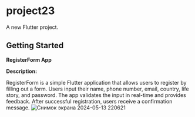 # project23

A new Flutter project.

## Getting Started
**RegisterForm App**

**Description:**

RegisterForm is a simple Flutter application that allows users to register by filling out a form. Users input their name, phone number, email, country, life story, and password. The app validates the input in real-time and provides feedback. After successful registration, users receive a confirmation message.
![Снимок экрана 2024-05-13 220621](https://github.com/JuzyKim/flutter_topic6/assets/144226513/2a98c431-c50b-45ce-bd75-4594798e3d7b)


